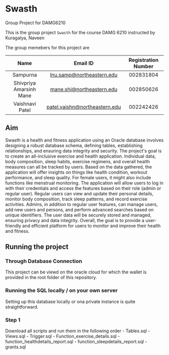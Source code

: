 # Swasth
Group Project for DAMG6210

This is the group project `Swasth` for the course DAMG 6210 instructed by Kuragalya, Naveen

The group memebers for this project are

|           Name            |             Email ID              |   Registration Number     |
|:-------------------------:|:---------------------------------:|:-------------------------:|
| Sampurna                  | lnu.samp@northeastern.edu         | 002831804                 |
| Shivpriya Amarsinh Mane   | mane.shi@northeastern.edu         | 002850626                 |
| Vaishnavi Patel           | patel.vaishn@northeastern.edu     | 002242426                 |





## Aim

Swasth is a health and fitness application using an Oracle database involves designing a robust database schema, defining tables, establishing relationships, and ensuring data integrity and security. The project's goal is to create an all-inclusive exercise and health application. Individual data, body composition, sleep habits, exercise regimens, and overall health measures can all be tracked by users. Based on the data gathered, the application will offer insights on things like health condition, workout performance, and sleep quality. For female users, it might also include functions like menstrual monitoring. The application will allow users to log in with their credentials and access the features based on their role (admin or regular user). Regular users can view and update their personal details, monitor body composition, track sleep patterns, and record exercise activities. Admins, in addition to regular user features, can manage users, add new users and persons, and perform advanced searches based on unique identifiers. The user data will be securely stored and managed, ensuring privacy and data integrity. Overall, the goal is to provide a user-friendly and efficient platform for users to monitor and improve their health and fitness.



## Running the project

### Through Database Connection
This project can be viewd on the oracle cloud for which the wallet is provided in the root folder of this repository. 

### Running the SQL locally / on your own server
Setting up this database locally or ona private instance is quite straightforward. 

### Step 1
Download all scripts and run them in the following order
    - Tables.sql
    - Views.sql
    - Trigger.sql
    - Function_exercise_details.sql
    - function_healthdetails_report.sql
    - function_sleepdetails_report.sql
    - grants.sql

